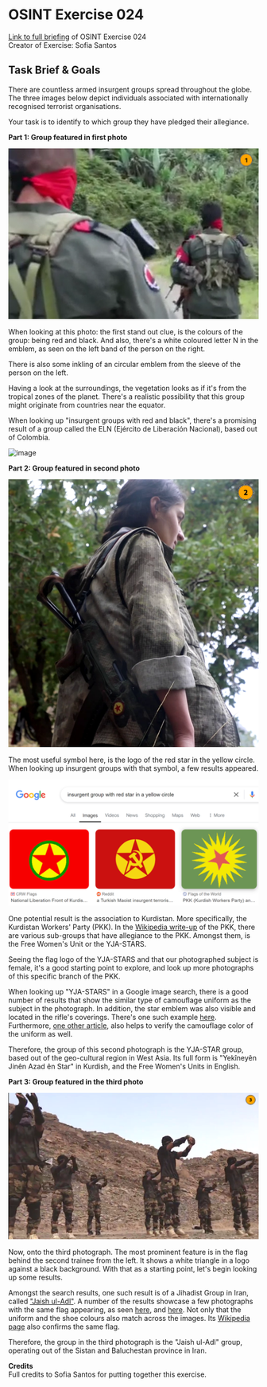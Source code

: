 # OSINT Exercise 024
[Link to full briefing](https://gralhix.com/list-of-osint-exercises/osint-exercise-024/) of OSINT Exercise 024 </br>
Creator of Exercise: Sofia Santos

## Task Brief & Goals
There are countless armed insurgent groups spread throughout the globe. The three images below depict individuals associated with internationally recognised terrorist organisations.

Your task is to identify to which group they have pledged their allegiance.

**Part 1: Group featured in first photo** </br>

![image](ex24_group1.png)

When looking at this photo: the first stand out clue, is the colours of the group: being red and black. And also, there's a white coloured letter N in the emblem, as seen on the left band of the person on the right. 

There is also some inkling of an circular emblem from the sleeve of the person on the left. 

Having a look at the surroundings, the vegetation looks as if it's from the tropical zones of the planet. There's a realistic possibility that this group might originate from countries near the equator. 

When looking up "insurgent groups with red and black", there's a promising result of a group called the ELN (Ejército de Liberación Nacional), based out of Colombia. 

![image](ans_pics/group1_google_search.png)

**Part 2: Group featured in second photo** </br>

![image](ex24_group2.png)

The most useful symbol here, is the logo of the red star in the yellow circle. When looking up insurgent groups with that symbol, a few results appeared. 

![image](ans_pics/group2_top_results.png)

One potential result is the association to Kurdistan. More specifically, the Kurdistan Workers' Party (PKK). In the [Wikipedia write-up](https://en.wikipedia.org/wiki/Kurdistan_Workers%27_Party) of the PKK, there are various sub-groups that have allegiance to the PKK. Amongst them, is the Free Women's Unit or the YJA-STARS. </br>

Seeing the flag logo of the YJA-STARS and that our photographed subject is female, it's a good starting point to explore, and look up more photographs of this specific branch of the PKK. </br>

When looking up "YJA-STARS" in a Google image search, there is a good number of results that show the similar type of camouflage uniform as the subject in the photograph. In addition, the star emblem was also visible and located in the rifle's coverings. There's one such example [here](https://anfenglish.com/news/yja-star-carries-out-actions-in-memory-of-july-14-prison-resistance-53468). Furthermore, [one other article](https://anfenglishmobile.com/women/yja-star-guerrillas-call-on-women-to-join-the-freedom-struggle-72200), also helps to verify the camouflage color of the uniform as well. </br>

Therefore, the group of this second photograph is the YJA-STAR group, based out of the geo-cultural region in West Asia. Its full form is "Yekîneyên Jinên Azad ên Star" in Kurdish, and the Free Women's Units in English. </br>

**Part 3: Group featured in the third photo** </br>

![image](ex24_group3.png)

Now, onto the third photograph. The most prominent feature is in the flag behind the second trainee from the left. It shows a white triangle in a logo against a black background. With that as a starting point, let's begin looking up some results. </br>

Amongst the search results, one such result is of a Jihadist Group in Iran, called ["Jaish ul-Adl"](https://www.reddit.com/r/vexillology/comments/ep4ou0/flag_of_jaish_uladl_army_of_justice_a_jihadist/?rdt=42945). A number of the results showcase a few photographs with the same flag appearing, as seen [here](https://encrypted-tbn0.gstatic.com/images?q=tbn:ANd9GcQcCIzeAcSbnAo-HZyRqstavQxBH9CwLH2C4w&s), and [here](https://encrypted-tbn0.gstatic.com/images?q=tbn:ANd9GcRuSLxOKNk1_zbhqC4DXC2vWIo-QK5mKdELDw&s). Not only that the uniform and the shoe colours also match across the images. Its [Wikipedia page](https://en.wikipedia.org/wiki/Jaish_ul-Adl) also confirms the same flag. </br>

Therefore, the group in the third photograph is the "Jaish ul-Adl" group, operating out of the Sistan and Baluchestan province in Iran. </br> 

**Credits** </br>
Full credits to Sofia Santos for putting together this exercise.